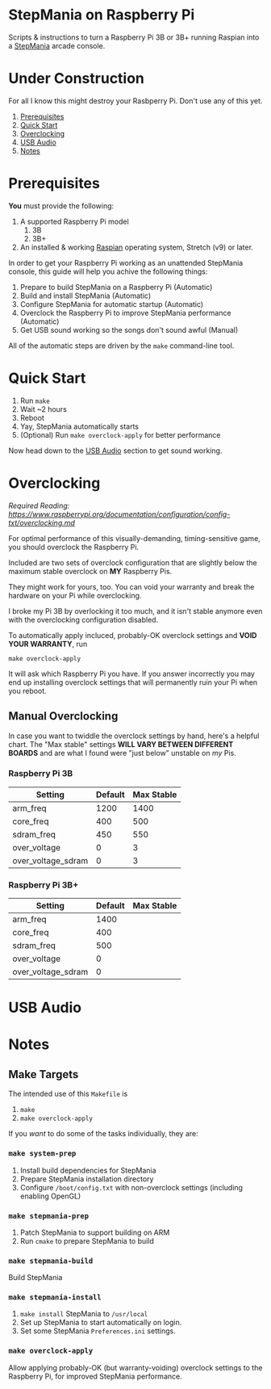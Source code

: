 StepMania on Raspberry Pi
=========================

Scripts & instructions to turn a Raspberry Pi 3B or 3B+ running Raspian into a [StepMania](https://github.com/stepmania/stepmania) arcade console.

Under Construction
=====

For all I know this might destroy your Rasbperry Pi. Don't use any of this yet.


1. [Prerequisites](#prerequisites)
2. [Quick Start](#quick-start)
3. [Overclocking](#overclocking)
4. [USB Audio](#usb-audio)
5. [Notes](#notes)

Prerequisites
=========================

**You** must provide the following:

1. A supported Raspberry Pi model
	1. 3B
	2. 3B+
2. An installed & working [Raspian](https://www.raspberrypi.org/downloads/raspbian/) operating system, Stretch (v9) or later.

In order to get your Raspberry Pi working as an unattended StepMania console, this guide will help you achive the following things:

1. Prepare to build StepMania on a Raspberry Pi (Automatic)
2. Build and install StepMania (Automatic)
3. Configure StepMania for automatic startup (Automatic)
4. Overclock the Raspberry Pi to improve StepMania performance (Automatic)
5. Get USB sound working so the songs don't sound awful (Manual)

All of the automatic steps are driven by the `make` command-line tool.

Quick Start
=========================

1. Run `make`
2. Wait ~2 hours
3. Reboot
4. Yay, StepMania automatically starts
5. (Optional) Run `make overclock-apply` for better performance

Now head down to the [USB Audio](#usb-audio) section to get sound working.

Overclocking
=========================

_Required Reading: https://www.raspberrypi.org/documentation/configuration/config-txt/overclocking.md_

For optimal performance of this visually-demanding, timing-sensitive game, you should overclock the Raspberry Pi.

Included are two sets of overclock configuration that are slightly below the maximum stable overclock on **MY** Raspberry Pis.

They might work for yours, too. You can void your warranty and break the hardware on your Pi while overclocking.

I broke my Pi 3B by overlocking it too much, and it isn't stable anymore even with the overclocking configuration disabled.

To automatically apply incluced, probably-OK overclock settings and **VOID YOUR WARRANTY**, run

`make overclock-apply`

It will ask which Raspberry Pi you have. If you answer incorrectly you may end up installing overclock settings that will permanently ruin your Pi when you reboot.

Manual Overclocking
-------------------------

In case you want to twiddle the overclock settings by hand, here's a helpful chart.
The "Max stable" settings **WILL VARY BETWEEN DIFFERENT BOARDS** and are what I found were "just below" unstable on _my_ Pis.

### Raspberry Pi 3B

| Setting              | Default | Max Stable |
| -------------------- | ------- | ---------- |
| arm_freq             | 1200    | 1400       |
| core_freq            | 400     | 500        |
| sdram_freq           | 450     | 550        |
| over_voltage         | 0       | 3          |
| over_voltage_sdram   | 0       | 3          |


### Raspberry Pi 3B+

| Setting              | Default | Max Stable |
| -------------------- | ------- | ---------- |
| arm_freq             | 1400    |            |
| core_freq            | 400     |            |
| sdram_freq           | 500     |            |
| over_voltage         | 0       |            |
| over_voltage_sdram   | 0       |            |

USB Audio
=========================


Notes
=========================

Make Targets
-------------------------

The intended use of this `Makefile` is

1. `make`
2. `make overclock-apply`

If you _want_ to do some of the tasks individually, they are:

### `make system-prep`

1. Install build dependencies for StepMania
2. Prepare StepMania installation directory
3. Configure `/boot/config.txt` with non-overclock settings (including enabling OpenGL)

### `make stepmania-prep`

1. Patch StepMania to support building on ARM
2. Run `cmake` to prepare StepMania to build

### `make stepmania-build`

Build StepMania

### `make stepmania-install`

1. `make install` StepMania to `/usr/local`
2. Set up StepMania to start automatically on login.
3. Set some StepMania `Preferences.ini` settings.

### `make overclock-apply`

Allow applying probably-OK (but warranty-voiding) overclock settings to the Raspberry Pi, for improved StepMania performance.
